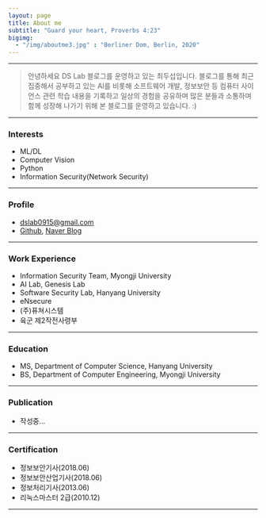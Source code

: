 ```yaml
---
layout: page
title: About me
subtitle: "Guard your heart, Proverbs 4:23"
bigimg:
  - "/img/aboutme3.jpg" : "Berliner Dom, Berlin, 2020"
---
```


---

> 안녕하세요 DS Lab 블로그를 운영하고 있는 최두섭입니다.
블로그를 통해 최근 집중해서 공부하고 있는 AI를 비롯해 소프트웨어 개발, 정보보안 등 컴퓨터 사이언스 관련 학습 내용을 기록하고 일상의 경험을 공유하며 
많은 분들과 소통하며 함께 성장해 나가기 위해 본 블로그를 운영하고 있습니다. :)

---

### Interests
  - ML/DL
  - Computer Vision
  - Python
  - Information Security(Network Security)

---

### Profile
  - dslab0915@gmail.com
  - [Github](https://github.com/choidslab), [Naver Blog](https://blog.dslab.kr)

---

### Work Experience
  - Information Security Team, Myongji University
  - AI Lab, Genesis Lab
  - Software Security Lab, Hanyang University
  - eNsecure
  - (주)퓨쳐시스템
  - 육군 제2작전사령부

---

### Education
  - MS, Department of Computer Science, Hanyang University
  - BS, Department of Computer Engineering, Myongji University

---

### Publication 
  - 작성중... 

---

### Certification
  - 정보보안기사(2018.06)
  - 정보보안산업기사(2018.06)
  - 정보처리기사(2013.06)
  - 리눅스마스터 2급(2010.12)
 
---
